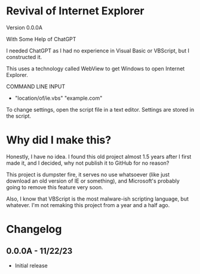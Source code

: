 # Revival of Internet Explorer

Version 0.0.0A

With Some Help of ChatGPT

I needed ChatGPT as I had no experience in Visual Basic or VBScript, but I constructed it.

This uses a technology called WebView to get Windows to open Internet Explorer.

COMMAND LINE INPUT

- "location/of/ie.vbs" "example.com"

To change settings, open the script file in a text editor. Settings are stored in the script.

# Why did I make this?

Honestly, I have no idea. I found this old project almost 1.5 years after I first made it, and I decided, why not publish it to GitHub for no reason?

This project is dumpster fire, it serves no use whatsoever (like just download an old version of IE or something), and Microsoft's probably going to remove this feature very soon.

Also, I know that VBScript is the most malware-ish scripting language, but whatever. I'm not remaking this project from a year and a half ago.

# Changelog

## 0.0.0A - 11/22/23

- Initial release